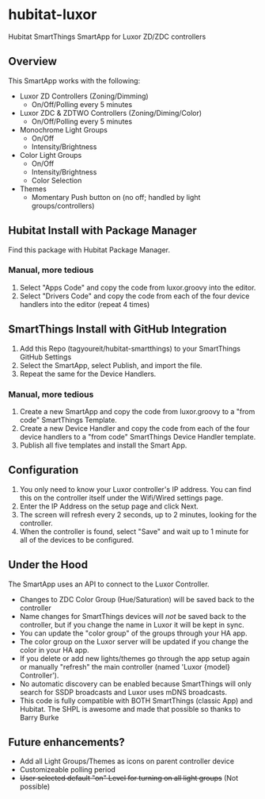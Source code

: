 # hubitat-luxor
Hubitat SmartThings SmartApp for Luxor ZD/ZDC controllers

## Overview

This SmartApp works with the following:
* Luxor ZD Controllers (Zoning/Dimming)
    * On/Off/Polling every 5 minutes
* Luxor ZDC & ZDTWO Controllers (Zoning/Diming/Color)
    * On/Off/Polling every 5 minutes
* Monochrome Light Groups
    * On/Off
    * Intensity/Brightness
* Color Light Groups
    * On/Off
    * Intensity/Brightness
    * Color Selection
* Themes
    * Momentary Push button on (no off; handled by light groups/controllers)

## Hubitat Install with Package Manager
Find this package with Hubitat Package Manager.

### Manual, more tedious
1. Select "Apps Code" and copy the code from luxor.groovy into the editor.
1. Select "Drivers Code" and copy the code from each of the four device handlers into the editor (repeat 4 times)

## SmartThings Install with GitHub Integration
1. Add this Repo (tagyoureit/hubitat-smartthings) to your SmartThings GitHub Settings
1. Select the SmartApp, select Publish, and import the file.
1. Repeat the same for the Device Handlers.

### Manual, more tedious
1. Create a new SmartApp and copy the code from luxor.groovy to a "from code" SmartThings Template.
1. Create a new Device Handler and copy the code from each of the four device handlers to a "from code" SmartThings Device Handler template.
1. Publish all five templates and install the Smart App.

## Configuration

1. You only need to know your Luxor controller's IP address.  You can find this on the controller itself under the Wifi/Wired settings page.
1. Enter the IP Address on the setup page and click Next.
1. The screen will refresh every 2 seconds, up to 2 minutes, looking for the controller.
1. When the controller is found, select "Save" and wait up to 1 minute for all of the devices to be configured.

## Under the Hood

The SmartApp uses an API to connect to the Luxor Controller.  
* Changes to ZDC Color Group (Hue/Saturation) will be saved back to the controller
* Name changes for SmartThings devices will _not_ be saved back to the controller, but if you change the name in Luxor it will be kept in sync.
* You can update the "color group" of the groups through your HA app.
* The color group on the Luxor server will be updated if you change the color in your HA app.
* If you delete or add new lights/themes go through the app setup again or manually "refresh" the main controller (named 'Luxor {model} Controller').
* No automatic discovery can be enabled because SmartThings will only search for SSDP broadcasts and Luxor uses mDNS broadcasts.
* This code is fully compatible with BOTH SmartThings (classic App) and Hubitat. The SHPL is awesome and made that possible so thanks to Barry Burke

## Future enhancements?
* Add all Light Groups/Themes as icons on parent controller device
* Customizeable polling period
* ~~User selected default "on" Level for turning on all light groups~~ (Not possible)

